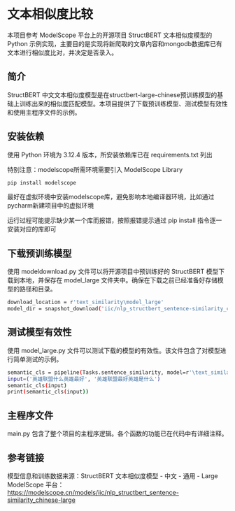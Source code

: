 # 文本相似度比较

本项目参考 ModelScope 平台上的开源项目 StructBERT 文本相似度模型的 Python 示例实现，主要目的是实现将新爬取的文章内容和mongodb数据库已有文本进行相似度比对，并决定是否录入。

## 简介

StructBERT 中文文本相似度模型是在structbert-large-chinese预训练模型的基础上训练出来的相似度匹配模型。本项目提供了下载预训练模型、测试模型有效性和使用主程序文件的示例。

## 安装依赖

使用 Python 环境为 3.12.4 版本，所安装依赖库已在 requirements.txt 列出

特别注意：modelscope所需环境需要引入 ModelScope Library 

```bash
pip install modelscope
```
最好在虚拟环境中安装modelscope库，避免影响本地编译器环境，比如通过pycharm新建项目中的虚拟环境

运行过程可能提示缺少某一个库而报错，按照报错提示通过 pip install 指令逐一安装对应的库即可

## 下载预训练模型

使用 modeldownload.py 文件可以将开源项目中预训练好的 StructBERT 模型下载到本地，并保存在 model_large 文件夹中。确保在下载之前已经准备好存储模型的路径和目录。
```bash
download_location = r'text_similarity\model_large'
model_dir = snapshot_download('iic/nlp_structbert_sentence-similarity_chinese-large', cache_dir=download_location)
```
## 测试模型有效性
使用 model_large.py 文件可以测试下载的模型的有效性。该文件包含了对模型进行简单测试的示例。
```bash
semantic_cls = pipeline(Tasks.sentence_similarity, model=r'\text_similarity\model_large\iic\nlp_structbert_sentence-similarity_chinese-large')
input=('英雄联盟什么英雄最好', '英雄联盟最好英雄是什么')
semantic_cls(input)
print(semantic_cls(input))
```
## 主程序文件
main.py 包含了整个项目的主程序逻辑。各个函数的功能已在代码中有详细注释。

## 参考链接
模型信息和训练数据来源：StructBERT 文本相似度模型 - 中文 - 通用 - Large
ModelScope 平台：https://modelscope.cn/models/iic/nlp_structbert_sentence-similarity_chinese-large




